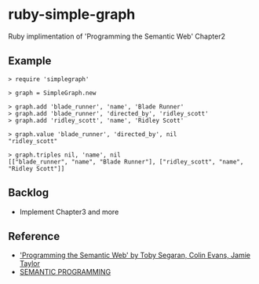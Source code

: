 # ruby-simple-graph

Ruby implimentation of 'Programming the Semantic Web' Chapter2

## Example

    > require 'simplegraph'

    > graph = SimpleGraph.new

    > graph.add 'blade_runner', 'name', 'Blade Runner'  
    > graph.add 'blade_runner', 'directed_by', 'ridley_scott'
    > graph.add 'ridley_scott', 'name', 'Ridley Scott'

    > graph.value 'blade_runner', 'directed_by', nil
    "ridley_scott"

    > graph.triples nil, 'name', nil
    [["blade_runner", "name", "Blade Runner"], ["ridley_scott", "name", "Ridley Scott"]]

## Backlog
* Implement Chapter3 and more

## Reference
* ['Programming the Semantic Web' by Toby Segaran, Colin Evans, Jamie Taylor](http://shop.oreilly.com/product/9780596153823.do)
* [SEMANTIC PROGRAMMING](http://semprog.com)

